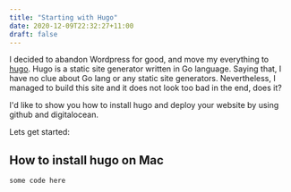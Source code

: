 ```yaml
---
title: "Starting with Hugo"
date: 2020-12-09T22:32:27+11:00
draft: false
---
```


I decided to abandon Wordpress for good, and move my everything to [hugo](https://gohugo.io/).
Hugo is a static site generator written in Go language. Saying that, I have no clue about Go lang or any static site generators.
Nevertheless, I managed to build this site and it does not look too bad in the end, does it?

I'd like to show you how to install hugo and deploy your website by using github and digitalocean.

Lets get started:

## How to install hugo on Mac

```go
some code here
```